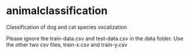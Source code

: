 # animalclassification

Classification of dog and cat species vocalization

Please ignore the train-data.csv and test-data.csv in the data folder. Use the other two csv files, train-x.csv and train-y.csv
